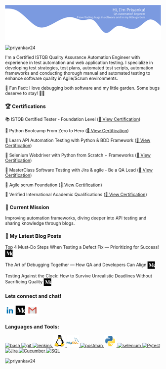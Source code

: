 <img src="https://github.com/priyankav24/priyankav24/blob/main/wave.svg" width="1000"/>
<p align="left"> <img src="https://komarev.com/ghpvc/?username=priyankav24&label=Profile%20views&color=0e75b6&style=flat" alt="priyankav24" /> </p>

I'm a Certified ISTQB Quality Assurance Automation Engineer with experience in test automation and web application testing. I specialize in developing test strategies, test plans, automated test scripts, automation frameworks and conducting thorough manual and automated testing to enhance software quality in Agile/Scrum environments.

<p>🐞 Fun Fact: I love debugging both software and my little garden. Some bugs deserve to stay! 🌱✨</p>


<h3 align="left">🏆 Certifications</h3>
<p align="left">
<p>📚 ISTQB Certified Tester - Foundation Level (<a href="https://www.linkedin.com/in/priyankaverma7515/overlay/1739466806119/single-media-viewer/?profileId=ACoAADqSy-gBoaDslRl5RRhQNmgovdvFgH6IBQA" target="_blank" rel="noopener noreferrer">🔗 View Certification</a>)</p>
<p>📝 Python Bootcamp From Zero to Hero (<a href="https://www.udemy.com/certificate/UC-b35718c9-bdff-40ef-96e2-249e0a0e0a1c/" target="_blank">🔗 View Certification</a>) </p>
<p>📖 Learn API Automation Testing with Python & BDD Framework (<a href="https://www.udemy.com/certificate/UC-579257dc-34d7-4532-b254-5a6a75fc57ed/" target="_blank">🔗 View Certification</a>) </p>
<p>📗 Selenium Webdriver with Python from Scratch + Frameworks (<a href="https://www.udemy.com/certificate/UC-1c09f10d-b49a-46a4-b1b5-c1fc6263b4f9/" target="_blank">🔗 View Certification</a>) </p>
<p>📘 MasterClass Software Testing with Jira & agile - Be a QA Lead (<a href="https://www.udemy.com/certificate/UC-f1ed4e53-733b-4630-b350-347e56eb52e7/" target="_blank">🔗 View Certification</a>) </p>
<p>📒 Agile scrum Foundation (<a href="https://certificates.simplicdn.net/share/7322757_1724705164.pdf" target="_blank">🔗 View Certification</a>) </p>
<p>📙 Verified International Academic Qualifications (<a href="https://www.credly.com/badges/0ae8e179-71cd-4d24-8eed-b441eea42227/linked_in_profile" target="_blank">🔗 View Certification</a>) </p>

<h3>🚀 Current Mission</h3>
<p>Improving automation frameworks, diving deeper into API testing and sharing knowledge through blogs.</p>

<h3>🚀 My Latest Blog Posts</h3>
<p>Top 4 Must-Do Steps When Testing a Defect Fix — Prioritizing for Success! <a href="https://medium.com/@pverma7515/top-4-must-do-steps-when-testing-a-defect-fix-prioritizing-for-success-07e833f7bd53" target="_blank">
  <img src="https://github.com/priyankav24/priyankav24/blob/main/images/medium%20icon.png" alt="Medium" style="width: 24px; height: 24px; vertical-align: middle; margin-right: 8px;">
</a></p>
<p>The Art of Debugging Together — How QA and Developers Can Align <a href="https://medium.com/@pverma7515/the-art-of-debugging-together-how-qa-and-developers-can-align-201585a36bd9" target="_blank">
  <img src="https://github.com/priyankav24/priyankav24/blob/main/images/medium%20icon.png" alt="Medium" style="width: 24px; height: 24px; vertical-align: middle; margin-right: 8px;">
</a></p>
<p>Testing Against the Clock: How to Survive Unrealistic Deadlines Without Sacrificing Quality <a href="https://medium.com/@pverma7515/testing-against-the-clock-how-to-survive-unrealistic-deadlines-without-sacrificing-quality-0b849d6b971f" target="_blank">
  <img src="https://raw.githubusercontent.com/priyankav24/priyankav24/main/images/medium%20icon.png" alt="Medium" style="width: 24px; height: 24px; vertical-align: middle; margin-right: 8px;">
</a></p>



<h3 align="left">Lets connect and chat!</h3>
<p align="left">

<a href="https://linkedin.com/in/pverma7515" target="blank"><img align="center" src="https://github.com/priyankav24/priyankav24/blob/main/images/linkedin_icon.png" alt="pverma7515" height="30" width="30" /></a>
<a href="https://medium.com/@pverma7515" target="blank"><img align="center" src="https://raw.githubusercontent.com/priyankav24/priyankav24/main/images/medium%20icon.png" alt="@pverma7515" height="30" width="30" /></a>
<a href="pverma7515@gmail.com" target="blank"><img align="center" src="https://github.com/priyankav24/priyankav24/blob/main/images/gmail%20icon.jpeg" alt="@pverma7515" height="40" width="40" /></a>


<h3 align="left">Languages and Tools:</h3>
<p align="left"> <a href="https://www.gnu.org/software/bash/" target="_blank" rel="noreferrer"> <img src="https://www.vectorlogo.zone/logos/gnu_bash/gnu_bash-icon.svg" alt="bash" width="40" height="40"/> </a> <a href="https://git-scm.com/" target="_blank" rel="noreferrer"> <img src="https://www.vectorlogo.zone/logos/git-scm/git-scm-icon.svg" alt="git" width="40" height="40"/> </a> <a href="https://www.jenkins.io" target="_blank" rel="noreferrer"> <img src="https://www.vectorlogo.zone/logos/jenkins/jenkins-icon.svg" alt="jenkins" width="40" height="40"/> </a> <a href="https://www.linux.org/" target="_blank" rel="noreferrer"> <img src="https://raw.githubusercontent.com/devicons/devicon/master/icons/linux/linux-original.svg" alt="linux" width="40" height="40"/> </a> <a href="https://www.mysql.com/" target="_blank" rel="noreferrer"> <img src="https://raw.githubusercontent.com/devicons/devicon/master/icons/mysql/mysql-original-wordmark.svg" alt="mysql" width="40" height="40"/> </a> <a href="https://postman.com" target="_blank" rel="noreferrer"> <img src="https://www.vectorlogo.zone/logos/getpostman/getpostman-icon.svg" alt="postman" width="40" height="40"/> </a> <a href="https://www.python.org" target="_blank" rel="noreferrer"> <img src="https://raw.githubusercontent.com/devicons/devicon/master/icons/python/python-original.svg" alt="python" width="40" height="40"/> </a> <a href="https://www.selenium.dev" target="_blank" rel="noreferrer"> <img src="https://raw.githubusercontent.com/detain/svg-logos/780f25886640cef088af994181646db2f6b1a3f8/svg/selenium-logo.svg" alt="selenium" width="40" height="40"/> </a><a href="https://docs.pytest.org/en/stable/contents.html" target="_blank" rel="noreferrer"> <img src="https://cdn.jsdelivr.net/gh/devicons/devicon@latest/icons/pytest/pytest-original-wordmark.svg" alt="Pytest" width="40" height="40"/> </a>
<a href="https://confluence.atlassian.com/jira061
l" target="_blank" rel="noreferrer"> <img src="https://cdn.jsdelivr.net/gh/devicons/devicon@latest/icons/jira/jira-original.svg" alt="Jira" width="40" height="40"/> </a>
<a href="https://cucumber.io/docs/cucumber/" target="_blank" rel="noreferrer"> <img src="https://cdn.jsdelivr.net/gh/devicons/devicon@latest/icons/cucumber/cucumber-plain.svg" alt="Cucumber" width="40" height="40"/> </a><a href="https://www.w3schools.com/sql/sql_quickref.asp" target="_blank" rel="noreferrer"> <img src="https://cdn.jsdelivr.net/gh/devicons/devicon@latest/icons/azuresqldatabase/azuresqldatabase-original.svg" alt="SQL" width="40" height="40"/> </a></p>

<p><img align="center" src="https://github-readme-streak-stats.herokuapp.com/?user=priyankav24&" alt="priyankav24" /></p>

